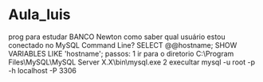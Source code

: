 # Aula_luis
 prog para estudar BANCO Newton
 como saber qual usuário  estou conectado no  MySQL Command Line?
 SELECT @@hostname;
 SHOW VARIABLES LIKE 'hostname';
 passos:
 1 ir para o diretorio C:\Program Files\MySQL\MySQL Server X.X\bin\mysql.exe
 2 execultar mysql -u root -p -h localhost -P 3306
